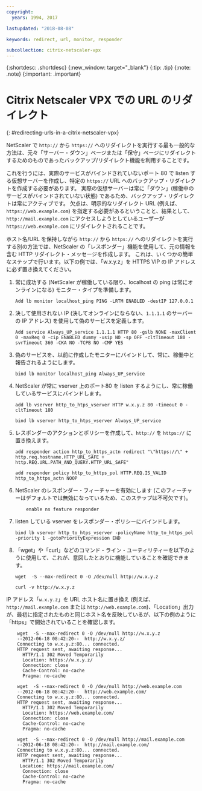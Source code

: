 ```yaml
---
copyright:
  years: 1994, 2017

lastupdated: "2018-08-08"

keywords: redirect, url, monitor, responder

subcollection: citrix-netscaler-vpx
---
```


{:shortdesc: .shortdesc}
{:new_window: target="_blank"}
{:tip: .tip}
{:note: .note}
{:important: .important}

# Citrix Netscaler VPX での URL のリダイレクト
{: #redirecting-urls-in-a-citrix-netscaler-vpx}

NetScaler で `http://` から `https://` へのリダイレクトを実行する最も一般的な方法は、元々「サーバー・ダウン」ページまたは「保守」ページにリダイレクトするためのものであったバックアップ/リダイレクト機能を利用することです。  

これを行うには、実際のサービスがバインドされていないポート 80 で listen する仮想サーバーを作成し、特定の `https://` URL へのバックアップ・リダイレクトを作成する必要があります。 実際の仮想サーバーは常に「ダウン」(稼働中のサービスがバインドされていない状態) であるため、バックアップ・リダイレクトは常にアクティブです。 欠点は、明示的なリダイレクト URL (例えば、`https://web.example.com`) を指定する必要があるということと、結果として、`http://mail.example.com` にアクセスしようとしているユーザーが `https://web.example.com` にリダイレクトされることです。

ホスト名/URL を保持しながら `http://` から `https://` へのリダイレクトを実行する別の方法では、NetScaler の「レスポンダー」機能を使用して、元の情報を含む HTTP リダイレクト・メッセージを作成します。 これは、いくつかの簡単なステップで行います。以下の例では、「w.x.y.z」を HTTPS VIP の IP アドレスに必ず置き換えてください。

1. 常に成功する (NetScaler が稼働している限り、localhost の ping は常にオンラインになる) モニター・タイプを準備します。
	```
	Add lb monitor localhost_ping PING -LRTM ENABLED -destIP 127.0.0.1
	```

2. 決して使用されない IP (決してオンラインにならない、`1.1.1.1` のサーバーの IP アドレス) を使用して偽のサービスを定義します。
	```
	Add service Always_UP_service 1.1.1.1 HTTP 80 -gslb NONE -maxClient 0 -maxReq 0 -cip ENABLED dummy -usip NO -sp OFF -cltTimeout 180 -svrTimeout 360 -CKA NO -TCPB NO -CMP YES
	```
3. 偽のサービスを、以前に作成したモニターにバインドして、常に、稼働中と報告されるようにします。
	```
	bind lb monitor localhost_ping Always_UP_service
	```

4. NetScaler が常に vserver 上のポート80 を listen するようにし、常に稼働しているサービスにバインドします。
	```
	add lb vserver http_to_htps_vserver HTTP w.x.y.z 80 -timeout 0 -cltTimeout 180
	```
	```
	bind lb vserver http_to_htps_vserver Always_UP_service
	```

5. レスポンダーのアクションとポリシーを作成して、`http://` を `https://` に置き換えます。
	```
	add responder action http_to_https_actn redirect "\"https://\" + http.req.hostname.HTTP_URL_SAFE + http.REQ.URL.PATH_AND_QUERY.HTTP_URL_SAFE"
	```
	```
	add responder policy http_to_https_pol HTTP.REQ.IS_VALID http_to_https_actn NOOP
	```
6. NetScaler のレスポンダー・フィーチャーを有効にします (このフィーチャーはデフォルトでは無効になっているため、このステップは不可欠です)。
	```
        enable ns feature responder
	```
7. listen している vserver をレスポンダー・ポリシーにバインドします。
	```
	bind lb vserver http_to_htps_vserver -policyName http_to_https_pol -priority 1 -gotoPriorityExpression END
	```
8. 「wget」や「curl」などのコマンド・ライン・ユーティリティーを以下のように使用して、これが、意図したとおりに機能していることを確認できます。

	```
    wget  -S --max-redirect 0 -O /dev/null http://w.x.y.z

    curl -v http://w.x.y.z
    ```

IP アドレス「`w.x.y.z`」を URL ホスト名に置き換え (例えば、`http://mail.example.com` または `http://web.example.com`)、「Location」出力が、最初に指定されたものと同じホスト名を反映しているが、以下の例のように「https」で開始されていることを確認します。

```
    wget  -S --max-redirect 0 -O /dev/null http://w.x.y.z
    --2012-06-18 08:42:20--  http://w.x.y.z/
    Connecting to w.x.y.z:80... connected.
    HTTP request sent, awaiting response...
      HTTP/1.1 302 Moved Temporarily
      Location: https://w.x.y.z/
      Connection: close
      Cache-Control: no-cache
      Pragma: no-cache

    wget  -S --max-redirect 0 -O /dev/null http://web.example.com
    --2012-06-18 08:42:20--  http://web.example.com/
    Connecting to w.x.y.z:80... connected.
    HTTP request sent, awaiting response...
      HTTP/1.1 302 Moved Temporarily
      Location: https://web.example.com/
      Connection: close
      Cache-Control: no-cache
      Pragma: no-cache

    wget  -S --max-redirect 0 -O /dev/null http://mail.example.com
    --2012-06-18 08:42:20--  http://mail.example.com/
    Connecting to w.x.y.z:80... connected.
    HTTP request sent, awaiting response...
      HTTP/1.1 302 Moved Temporarily
     Location: https://mail.example.com/
      Connection: close
      Cache-Control: no-cache
      Pragma: no-cache
```
